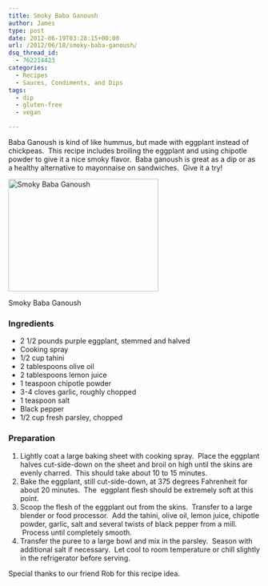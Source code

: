 ```yaml
---
title: Smoky Baba Ganoush
author: James
type: post
date: 2012-06-19T03:28:15+00:00
url: /2012/06/18/smoky-baba-ganoush/
dsq_thread_id:
  - 762214423
categories:
  - Recipes
  - Sauces, Condiments, and Dips
tags:
  - dip
  - gluten-free
  - vegan

---
```

Baba Ganoush is kind of like hummus, but made with eggplant instead of chickpeas.  This recipe includes broiling the eggplant and using chipotle powder to give it a nice smoky flavor.  Baba ganoush is great as a dip or as a healthy alternative to mayonnaise on sandwiches.  Give it a try!

<div id="attachment_1007" style="width: 310px" class="wp-caption alignright">
  <a href="{{% mediaroot %}}uploads/2012/06/babaganoush.jpg" rel="lightbox[1003]"><img class="size-medium wp-image-1007" title="Smoky Baba Ganoush" src="{{% mediaroot %}}uploads/2012/06/babaganoush-300x225.jpg" alt="Smoky Baba Ganoush" width="300" height="225" srcset="{{% mediaroot %}}uploads/2012/06/babaganoush-300x225.jpg 300w, {{% mediaroot %}}uploads/2012/06/babaganoush-400x300.jpg 400w, {{% mediaroot %}}uploads/2012/06/babaganoush.jpg 800w" sizes="(max-width: 300px) 100vw, 300px" /></a>
  
  <p class="wp-caption-text">
    Smoky Baba Ganoush
  </p>
</div>

### Ingredients

  * 2 1/2 pounds purple eggplant, stemmed and halved
  * Cooking spray
  * 1/2 cup tahini
  * 2 tablespoons olive oil
  * 2 tablespoons lemon juice
  * 1 teaspoon chipotle powder
  * 3-4 cloves garlic, roughly chopped
  * 1 teaspoon salt
  * Black pepper
  * 1/2 cup fresh parsley, chopped

### Preparation

  1. Lightly coat a large baking sheet with cooking spray.  Place the eggplant halves cut-side-down on the sheet and broil on high until the skins are evenly charred.  This should take about 10 to 15 minutes.
  2. Bake the eggplant, still cut-side-down, at 375 degrees Fahrenheit for about 20 minutes.  The  eggplant flesh should be extremely soft at this point.
  3. Scoop the flesh of the eggplant out from the skins.  Transfer to a large blender or food processor.  Add the tahini, olive oil, lemon juice, chipotle powder, garlic, salt and several twists of black pepper from a mill.  Process until completely smooth.
  4. Transfer the puree to a large bowl and mix in the parsley.  Season with additional salt if necessary.  Let cool to room temperature or chill slightly in the refrigerator before serving.

Special thanks to our friend Rob for this recipe idea.

&nbsp;